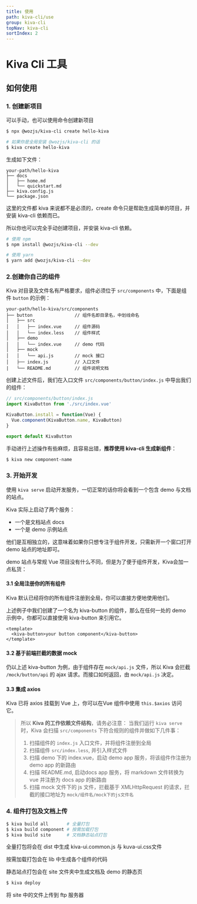 ```yaml
---
title: 使用
path: kiva-cli/use
group: kiva-cli
topNav: kiva-cli
sortIndex: 2
---
```


# Kiva Cli 工具

## 如何使用

### 1. 创建新项目

可以手动，也可以使用命令创建新项目

```bash
$ npx @wozjs/kiva-cli create hello-kiva

# 如果你是全局安装 @wozjs/kiva-cli 的话
$ kiva create hello-kiva
```

生成如下文件：

```text
your-path/hello-kiva
├── docs
│   ├── home.md
│   └── quickstart.md
├── kiva.config.js
└── package.json
```

这里的文件都 kiva 来说都不是必须的，create 命令只是帮助生成简单的项目，并安装 kiva-cli 依赖而已。

所以你也可以完全手动创建项目，并安装 kiva-cli 依赖。

```bash
# 使用 npm
$ npm install @wozjs/kiva-cli --dev

# 使用 yarn
$ yarn add @wozjs/kiva-cli --dev
```

### 2.创建你自己的组件

Kiva 对目录及文件名有严格要求，组件必须位于 `src/components` 中，下面是组件 `button` 的示例：

```text
your-path/hello-kiva/src/components
├── button                // 组件名即目录名，中划线命名
│   ├── src
│   │   ├── index.vue     // 组件源码
│   │   └── index.less    // 组件样式
│   ├── demo
│   │   └── index.vue     // demo 代码
│   ├── mock
│   │   └── api.js        // mock 接口
│   ├── index.js          // 入口文件
|   └── README.md         // 组件说明文档
```

创建上述文件后，我们在入口文件 `src/components/button/index.js` 中导出我们的组件：

```js
// src/components/button/index.js
import KivaButton from './src/index.vue'

KivaButton.install = function(Vue) {
  Vue.component(KivaButton.name, KivaButton)
}

export default KivaButton
```

手动进行上述操作有些麻烦，且容易出错，**推荐使用 kiva-cli 生成新组件**：

```bash
$ kiva new component-name
```

### 3. 开始开发

使用 `kiva serve` 启动开发服务，一切正常的话你将会看到一个包含 demo 与文档的站点。

Kiva 实际上启动了两个服务：
- 一个是文档站点 docs
- 一个是 demo 示例站点

他们是互相独立的，这意味着如果你只想专注于组件开发，只需新开一个窗口打开 demo 站点的地址即可。

demo 站点与常规 Vue 项目没有什么不同，但是为了便于组件开发，Kiva会加一点私货：

#### 3.1 全局注册你的所有组件

Kiva 默认已经将你的所有组件注册到全局，你可以直接方便地使用他们。

上述例子中我们创建了一个名为 kiva-button 的组件，那么在任何一处的 demo 示例中，你都可以直接使用 kiva-button 来引用它。

```vue
<template>
  <kiva-button>your button component</kiva-button>
</template>
```

#### 3.2 基于前端拦截的数据 mock

仍以上述 kiva-button 为例，由于组件存在 `mock/api.js` 文件，所以 Kiva 会拦截 `/mock/button/api` 的 ajax 请求。而接口如何返回，由 `mock/api.js` 决定。

#### 3.3 集成 axios

Kiva 已将 axios 挂载到 Vue 上，你可以在Vue 组件中使用 `this.$axios` 访问它。

> 所以 **Kiva 的工作依赖文件结构**，请务必注意：
> 当我们运行 `kiva serve` 时，Kiva 会扫描 `src/components` 下符合规则的组件并做如下几件事：
> 1. 扫描组件的 `index.js` 入口文件，并将组件注册到全局
> 1. 扫描组件 `src/index.less`, 并引入样式文件
> 1. 扫描 demo 下的 index.vue，启动 demo app 服务，将该组件作注册为 demo app 的新路由
> 1. 扫描 README.md, 启动docs app 服务，将 markdown 文件转换为 vue 并注册为 docs app 的新路由
> 1. 扫描 mock 文件下的 js 文件，拦截基于 XMLHttpRequest 的请求，拦截的接口地址为 `mock/组件名/mock下的js文件名`

### 4. 组件打包及文档上传

```bash
$ kiva build all       # 全量打包
$ kiva build component # 按需加载打包
$ kiva build site      # 文档静态站点打包
```

全量打包将会在 dist 中生成 kiva-ui.common.js 与 kuva-ui.css文件

按需加载打包会在 lib 中生成各个组件的代码

静态站点打包会在 site 文件夹中生成文档及 demo 的静态页

```bash
$ kiva deploy
```

将 site 中的文件上传到 ftp 服务器